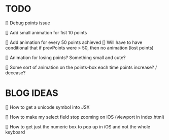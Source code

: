 # TODO

[] Debug points issue

[] Add small animation for fist 10 points

[] Add animation for every 50 points achieved
    [] Will have to have conditional that if prevPoints were > 50, then no animation (lost points)

[] Animation for losing points? Something small and cute?

[] Some sort of animation on the points-box each time points increase? / decease?

# BLOG IDEAS

[] How to get a unicode symbol into JSX

[] How to make my select field stop zooming on iOS (viewport in index.html)

[] How to get just the numeric box to pop up in iOS and not the whole keyboard

